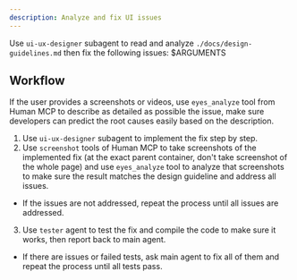```yaml
---
description: Analyze and fix UI issues
---
```


Use `ui-ux-designer` subagent to read and analyze `./docs/design-guidelines.md` then fix the following issues:
<issue>$ARGUMENTS</issue>

## Workflow
If the user provides a screenshots or videos, use `eyes_analyze` tool from Human MCP to describe as detailed as possible the issue, make sure developers can predict the root causes easily based on the description.

1. Use `ui-ux-designer` subagent to implement the fix step by step.
2. Use `screenshot` tools of Human MCP to take screenshots of the implemented fix (at the exact parent container, don't take screenshot of the whole page) and use `eyes_analyze` tool to analyze that screenshots to make sure the result matches the design guideline and address all issues.
  - If the issues are not addressed, repeat the process until all issues are addressed.
3. Use `tester` agent to test the fix and compile the code to make sure it works, then report back to main agent.
  - If there are issues or failed tests, ask main agent to fix all of them and repeat the process until all tests pass.